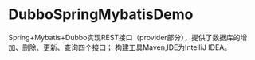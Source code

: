 # DubboSpringMybatisDemo
Spring+Mybatis+Dubbo实现REST接口（provider部分），提供了数据库的增加、删除、更新、查询四个接口；
构建工具Maven,IDE为IntelliJ IDEA。
